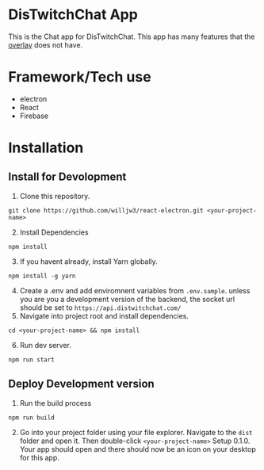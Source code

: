 # DisTwitchChat App
This is the Chat app for DisTwitchChat. This app has many features that the [overlay](https://github.com/DisTwitchChat/Overlay) does not have.

# Framework/Tech use
* electron
* React
* Firebase

# Installation

## Install for Devolopment
1. Clone this repository.
```
git clone https://github.com/willjw3/react-electron.git <your-project-name>
```
2. Install Dependencies
```
npm install
```
3. If you havent already, install Yarn globally.
```
npm install -g yarn
```
4. Create a .env and add enviromnent variables from `.env.sample`. unless you are you a development version of the backend, the socket url should be set to `https://api.distwitchchat.com/`
5. Navigate into project root and install dependencies.
```
cd <your-project-name> && npm install
```
6. Run dev server.
```
npm run start
```

## Deploy Development version
1. Run the build process
```
npm run build
```
2. Go into your project folder using your file explorer. Navigate to the `dist` folder and open it. Then double-click `<your-project-name>` Setup 0.1.0. Your app should open and there should now be an icon on your desktop for this app.
